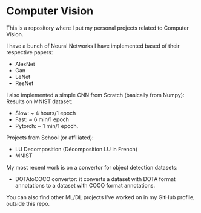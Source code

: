 # Computer Vision
 
This is a repository where I put my personal projects related to Computer Vision.

I have a bunch of Neural Networks I have implemented based of their respective papers: 
   * AlexNet
   * Gan
   * LeNet
   * ResNet

I also implemented a simple CNN from Scratch (basically from Numpy):
Results on MNIST dataset:
   * Slow: ~ 4 hours/1 epoch
   * Fast: ~ 6 min/1 epoch
   * Pytorch: ~ 1 min/1 epoch.

Projects from School (or affiliated):
   * LU Decomposition (Décomposition LU in French)
   * MNIST

My most recent work is on a convertor for object detection datasets:
   * DOTAtoCOCO convertor: it converts a dataset with DOTA format annotations to a dataset with COCO format annotations.

You can also find other ML/DL projects I've worked on in my GitHub profile, outside this repo.
